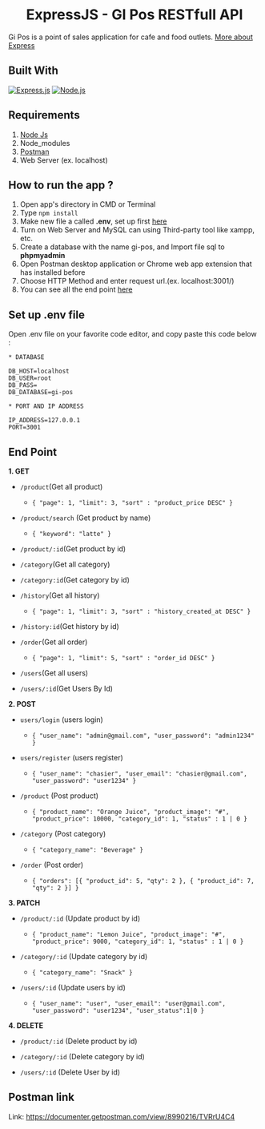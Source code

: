 <h1 align="center">ExpressJS - GI Pos RESTfull API</h1>

Gi Pos is a point of sales application for cafe and food outlets. 
[More about Express](https://en.wikipedia.org/wiki/Express.js)

## Built With

[![Express.js](https://img.shields.io/badge/Express.js-4.x-orange.svg?style=rounded-square)](https://expressjs.com/en/starter/installing.html)
[![Node.js](https://img.shields.io/badge/Node.js-v.12.13-green.svg?style=rounded-square)](https://nodejs.org/)

## Requirements

1. <a href="https://nodejs.org/en/download/">Node Js</a>
2. Node_modules
3. <a href="https://www.getpostman.com/">Postman</a>
4. Web Server (ex. localhost)

## How to run the app ?

1. Open app's directory in CMD or Terminal
2. Type `npm install`
3. Make new file a called **.env**, set up first [here](#set-up-env-file)
4. Turn on Web Server and MySQL can using Third-party tool like xampp, etc.
5. Create a database with the name gi-pos, and Import file sql to **phpmyadmin**
6. Open Postman desktop application or Chrome web app extension that has installed before
7. Choose HTTP Method and enter request url.(ex. localhost:3001/)
8. You can see all the end point [here](https://documenter.getpostman.com/view/8990216/TVRrU4C4
)

## Set up .env file

Open .env file on your favorite code editor, and copy paste this code below :

```
* DATABASE

DB_HOST=localhost
DB_USER=root
DB_PASS=
DB_DATABASE=gi-pos

* PORT AND IP ADDRESS

IP_ADDRESS=127.0.0.1
PORT=3001
```

## End Point

**1. GET**

- `/product`(Get all product)
  - `{ "page": 1, "limit": 3, "sort" : "product_price DESC" }`

- `/product/search` (Get product by name)
  - `{ "keyword": "latte" }`

- `/product/:id`(Get product by id)

- `/category`(Get all category)

- `/category:id`(Get category by id)

- `/history`(Get all history)
  - `{ "page": 1, "limit": 3, "sort" : "history_created_at DESC" }`

- `/history:id`(Get history by id)

- `/order`(Get all order)
  - `{ "page": 1, "limit": 5, "sort" : "order_id DESC" }`
  
- `/users`(Get all users)

- `/users/:id`(Get Users By Id)

**2. POST**
- `users/login` (users login)
  - `{ "user_name": "admin@gmail.com", "user_password": "admin1234" }`
  
- `users/register` (users register)
  - `{ "user_name": "chasier", "user_email": "chasier@gmail.com", "user_password": "user1234" }`

- `/product` (Post product)
  - `{ "product_name": "Orange Juice", "product_image": "#", "product_price": 10000, "category_id": 1, "status" : 1 | 0 }`

- `/category` (Post category)
  - `{ "category_name": "Beverage" }`

- `/order` (Post order)
  - `{ "orders": [{ "product_id": 5, "qty": 2 }, { "product_id": 7, "qty": 2 }] }`

**3. PATCH**

- `/product/:id` (Update product by id)
  - `{ "product_name": "Lemon Juice", "product_image": "#", "product_price": 9000, "category_id": 1, "status" : 1 | 0 }`

- `/category/:id` (Update category by id)
  - `{ "category_name": "Snack" }`
  
- `/users/:id` (Update users by id)
  - `{ "user_name": "user", "user_email": "user@gmail.com", "user_password": "user1234", "user_status":1|0 }`

**4. DELETE**

- `/product/:id` (Delete product by id)

- `/category/:id` (Delete category by id)

- `/users/:id` (Delete User by id)

## Postman link

Link: https://documenter.getpostman.com/view/8990216/TVRrU4C4
